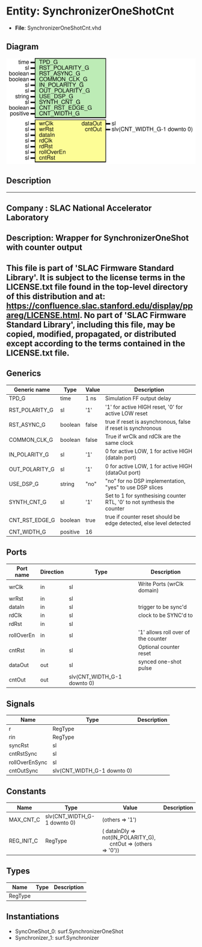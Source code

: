 # Entity: SynchronizerOneShotCnt

- **File**: SynchronizerOneShotCnt.vhd
## Diagram

![Diagram](SynchronizerOneShotCnt.svg "Diagram")
## Description

-----------------------------------------------------------------------------
 Company    : SLAC National Accelerator Laboratory
-----------------------------------------------------------------------------
 Description: Wrapper for SynchronizerOneShot with counter output
-----------------------------------------------------------------------------
 This file is part of 'SLAC Firmware Standard Library'.
 It is subject to the license terms in the LICENSE.txt file found in the
 top-level directory of this distribution and at:
    https://confluence.slac.stanford.edu/display/ppareg/LICENSE.html.
 No part of 'SLAC Firmware Standard Library', including this file,
 may be copied, modified, propagated, or distributed except according to
 the terms contained in the LICENSE.txt file.
-----------------------------------------------------------------------------
## Generics

| Generic name   | Type     | Value | Description                                                              |
| -------------- | -------- | ----- | ------------------------------------------------------------------------ |
| TPD_G          | time     | 1 ns  |  Simulation FF output delay                                              |
| RST_POLARITY_G | sl       | '1'   |  '1' for active HIGH reset, '0' for active LOW reset                     |
| RST_ASYNC_G    | boolean  | false |  true if reset is asynchronous, false if reset is synchronous            |
| COMMON_CLK_G   | boolean  | false |  True if wrClk and rdClk are the same clock                              |
| IN_POLARITY_G  | sl       | '1'   |  0 for active LOW, 1 for active HIGH (dataIn port)                       |
| OUT_POLARITY_G | sl       | '1'   |  0 for active LOW, 1 for active HIGH (dataOut port)                      |
| USE_DSP_G      | string   | "no"  |  "no" for no DSP implementation, "yes" to use DSP slices                 |
| SYNTH_CNT_G    | sl       | '1'   |  Set to 1 for synthesising counter RTL, '0' to not synthesis the counter |
| CNT_RST_EDGE_G | boolean  | true  |  true if counter reset should be edge detected, else level detected      |
| CNT_WIDTH_G    | positive | 16    |                                                                          |
## Ports

| Port name  | Direction | Type                        | Description                          |
| ---------- | --------- | --------------------------- | ------------------------------------ |
| wrClk      | in        | sl                          | Write Ports (wrClk domain)           |
| wrRst      | in        | sl                          |                                      |
| dataIn     | in        | sl                          |  trigger to be sync'd                |
| rdClk      | in        | sl                          |  clock to be SYNC'd to               |
| rdRst      | in        | sl                          |                                      |
| rollOverEn | in        | sl                          |  '1' allows roll over of the counter |
| cntRst     | in        | sl                          |  Optional counter reset              |
| dataOut    | out       | sl                          |  synced one-shot pulse               |
| cntOut     | out       | slv(CNT_WIDTH_G-1 downto 0) |                                      |
## Signals

| Name           | Type                        | Description |
| -------------- | --------------------------- | ----------- |
| r              | RegType                     |             |
| rin            | RegType                     |             |
| syncRst        | sl                          |             |
| cntRstSync     | sl                          |             |
| rollOverEnSync | sl                          |             |
| cntOutSync     | slv(CNT_WIDTH_G-1 downto 0) |             |
## Constants

| Name       | Type                        | Value                                                                                                             | Description |
| ---------- | --------------------------- | ----------------------------------------------------------------------------------------------------------------- | ----------- |
| MAX_CNT_C  | slv(CNT_WIDTH_G-1 downto 0) |  (others => '1')                                                                                                  |             |
| REG_INIT_C | RegType                     |  (       dataInDly => not(IN_POLARITY_G),<br><span style="padding-left:20px">       cntOut    => (others => '0')) |             |
## Types

| Name    | Type | Description |
| ------- | ---- | ----------- |
| RegType |      |             |
## Instantiations

- SyncOneShot_0: surf.SynchronizerOneShot
- Synchronizer_1: surf.Synchronizer
